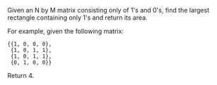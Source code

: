 Given an N by M matrix consisting only of 1's and 0's, find the largest
rectangle containing only 1's and return its area.

For example, given the following matrix:
```
{{1, 0, 0, 0},
 {1, 0, 1, 1},
 {1, 0, 1, 1},
 {0, 1, 0, 0}}

```

Return 4.
